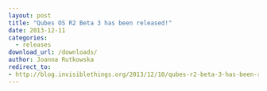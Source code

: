 ```yaml
---
layout: post
title: "Qubes OS R2 Beta 3 has been released!"
date: 2013-12-11
categories:
  - releases
download_url: /downloads/
author: Joanna Rutkowska
redirect_to:
- http://blog.invisiblethings.org/2013/12/10/qubes-r2-beta-3-has-been-released.html
---
```

